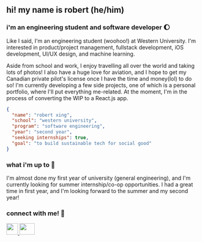 ## hi! my name is robert (he/him)
### i'm an engineering student and software developer 🌔

Like I said, I'm an engineering student (woohoo!) at Western University. I'm interested in product/project management, fullstack development, iOS development, UI/UX design, and machine learning. 

Aside from school and work, I enjoy travelling all over the world and taking lots of photos! I also have a huge love for aviation, and I hope to get my Canadian private pilot's license once I have the time and money(lol) to do so! I'm currently developing a few side projects, one of which is a personal portfolio, where I'll put everything me-related. At the moment, I'm in the process of converting the WIP to a React.js app.

```json
{
  "name": "robert xing",
  "school": "western university",
  "program": "software engineering",
  "year": "second year",
  "seeking internships": true,
  "goal": "to build sustainable tech for social good"
}
```

### what i'm up to 🌿
I'm almost done my first year of university (general engineering), and I'm currently looking for summer internship/co-op opportunities. I had a great time in first year, and I'm looking forward to the summer and my second year!

### connect with me! 📱
<p>
  <a href="https://www.linkedin.com/in/robertxing2004/" target="_blank">
    <img src="https://upload.wikimedia.org/wikipedia/commons/thumb/c/ca/LinkedIn_logo_initials.png/600px-LinkedIn_logo_initials.png?20140125013055" height="30" width="30">     
  </a>
  <a href="mailto:robertxing2004@gmail.com" target="_blank">
    <img src="https://mailmeteor.com/logos/assets/PNG/Gmail_Logo_512px.png" height="30" width="40">
  </a>
</p>
